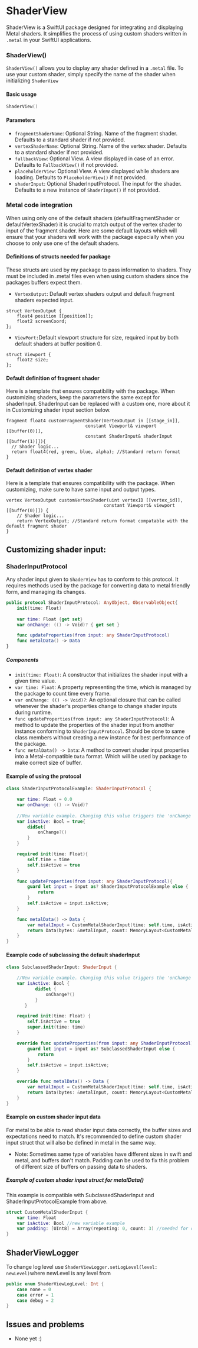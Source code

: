 
# ShaderView

ShaderView is a SwiftUI package designed for integrating and displaying Metal shaders. It simplifies the process of using custom shaders written in `.metal`  in your SwiftUI applications.

### ShaderView() 
`ShaderView()` allows you to display any shader defined in a `.metal` file. To use your custom shader, simply specify the name of the shader when initializing `ShaderView`
#### Basic usage
```Swift
ShaderView()
```
#### Parameters
- `fragmentShaderName`: Optional String. Name of the fragment shader. Defaults to a standard shader if not provided. 
- `vertexShaderName`: Optional String. Name of the vertex shader. Defaults to a standard shader if not provided. 
- `fallbackView`: Optional View. A view displayed in case of an error. Defaults to `FallbackView()` if not provided. 
- `placeholderView`: Optional View. A view displayed while shaders are loading. Defaults to `PlaceholderView()` if not provided. 
- `shaderInput`: Optional ShaderInputProtocol. The input for the shader. Defaults to a new instance of `ShaderInput()` if not provided. 
### Metal code integration
When using only one of the default shaders (defaultFragmentShader or defaultVertexShader) it is crucial to match output of the vertex shader to input of the fragment shader. Here are some default layouts which will ensure that your shaders will work with the package especially when you choose to only use one of the default shaders. 
#### Definitions of structs needed for package
These structs are used by my package to pass information to shaders. They must be included in .metal files even when using custom shaders since the packages buffers expect them.
-  `VertexOutput`: Default vertex shaders output and default fragment shaders expected input.
```metal
struct VertexOutput {
    float4 position [[position]];
    float2 screenCoord;
};
```
- `ViewPort:`Default viewport structure for size, required input by both default shaders at buffer position 0.
```metal
struct Viewport {
    float2 size; 
};
```
#### Default definition of fragment shader 
Here is a template that ensures compatibility with the package. When customizing shaders, keep the parameters the same except for shaderInput. ShaderInput can be replaced with a custom one, more about it in Customizing shader input section below.
  ```metal
fragment float4 customFragmentShader(VertexOutput in [[stage_in]],
                              constant Viewport& viewport [[buffer(0)]],
                              constant ShaderInput& shaderInput [[buffer(1)]]){
    // Shader logic... 
    return float4(red, green, blue, alpha); //Standard return format
}
```
#### Default definition of vertex shader
Here is a template that ensures compatibility with the package. When customizing, make sure to have same input and output types.
```metal
vertex VertexOutput customVertexShader(uint vertexID [[vertex_id]],
                                     constant Viewport& viewport [[buffer(0)]]) {
    // Shader logic... 
    return VertexOutput; //Standard return format compatable with the default fragment shader
}
```

## Customizing shader input:

### ShaderInputProtocol
Any shader input given to `ShaderView` has to conform to this protocol. It requires methods used by the package for converting data to metal friendly form, and managing its changes. 
```Swift
public protocol ShaderInputProtocol: AnyObject, ObservableObject{
    init(time: Float)
    
    var time: Float {get set}
    var onChange: (() -> Void)? { get set }

    func updateProperties(from input: any ShaderInputProtocol)
    func metalData() -> Data
}
```
##### Components
- `init(time: Float)`: A constructor that initializes the shader input with a given time value.
- `var time: Float`: A property representing the time, which is managed by the package to count time every frame.
- `var onChange: (() -> Void)?`: An optional closure that can be called whenever the shader's properties change to change shader inputs during runtime.
- `func updateProperties(from input: any ShaderInputProtocol)`: A method to update the properties of the shader input from another instance conforming to `ShaderInputProtocol`. Should be done to same class members without creating a new instance for best performance of the package.
- `func metalData() -> Data`: A method to convert shader input properties into a Metal-compatible `Data` format. Which will be used by package to make correct size of buffer. 
#### Example of using the protocol
```Swift
class ShaderInputProtocolExample: ShaderInputProtocol {

    var time: Float = 0.0
    var onChange: (() -> Void)?
    
    //New variable example. Changing this value triggers the 'onChange' closure, allowing the shader to respond to changes in its active state.
    var isActive: Bool = true{
        didSet{
            onChange?()
        }
    }

    required init(time: Float){
        self.time = time
        self.isActive = true
    }

    func updateProperties(from input: any ShaderInputProtocol){
        guard let input = input as? ShaderInputProtocolExample else {
            return
        }
        self.isActive = input.isActive;
    }

    func metalData() -> Data {
        var metalInput = CustomMetalShaderInput(time: self.time, isActive: self.isActive)
        return Data(bytes: &metalInput, count: MemoryLayout<CustomMetalShaderInput>.size)
    }
}
```

#### Example code of subclassing the default shaderInput
```Swift
class SubclassedShaderInput: ShaderInput {

    //New variable example. Changing this value triggers the 'onChange' closure, allowing the shader to respond to changes in its active state.
    var isActive: Bool {
           didSet {
               onChange?()
           }
       }

    required init(time: Float) {
        self.isActive = true
        super.init(time: time)
    }

    override func updateProperties(from input: any ShaderInputProtocol){
        guard let input = input as? SubclassedShaderInput else {
            return
        }
        self.isActive = input.isActive;
    }

    override func metalData() -> Data {
        var metalInput = CustomMetalShaderInput(time: self.time, isActive: self.isActive)
        return Data(bytes: &metalInput, count: MemoryLayout<CustomMetalShaderInput>.size)
    }
}
```

#### Example on custom shader input data
For metal to be able to read shader input data correctly, the buffer sizes and expectations need to match. It's recommended to define custom shader input struct that will also be defined in metal in the same way.
- Note: Sometimes same type of variables have different sizes in swift and metal, and buffers don't match. Padding can be used to fix this problem of different size of buffers on passing data to shaders.
##### Example of custom shader input struct for metalData() 
This example is compatible with SubclassedShaderInput and ShaderInputProtocolExample from above.
```Swift
struct CustomMetalShaderInput {
    var time: Float
    var isActive: Bool //new variable example
    var padding: [UInt8] = Array(repeating: 0, count: 3) //needed for difference in size of boolean in swift vs metal
}
```

## ShaderViewLogger
To change log level use `ShaderViewLogger.setLogLevel(level: newLevel)`where newLevel is any level from 
```Swift
public enum ShaderViewLogLevel: Int {
    case none = 0
    case error = 1
    case debug = 2
}
```

## Issues and problems
- None yet :)
